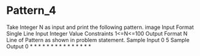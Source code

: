 # Pattern_4
Take Integer N as input and print the following pattern.  image  Input Format  Single Line Input  Integer Value Constraints  1&lt;=N&lt;=100  Output Format  N Line of Pattern as shown in problem statement.  Sample Input 0  5 Sample Output 0  *  * *  * * *  * * * *  * * * * * 
